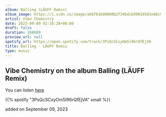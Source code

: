 ```yaml
---
album: Balling (LÄUFF Remix)
album_image: https://i.scdn.co/image/ab67616d0000b2734bdcb99019581e68c951959f
artist: Vibe Chemistry
date: 2023-09-09 02:16:28+00:00
draft: false
duration: 260689
preview_url: null
spotify_url: https://open.spotify.com/track/3PsQcSCxyOm5l96rQfEjVA
title: Balling - LÄUFF Remix
type: music
---
```



## Vibe Chemistry on the album Balling (LÄUFF Remix)

You can listen [here](https://open.spotify.com/track/3PsQcSCxyOm5l96rQfEjVA)

{{% spotify "3PsQcSCxyOm5l96rQfEjVA" small %}}

added on September 09, 2023